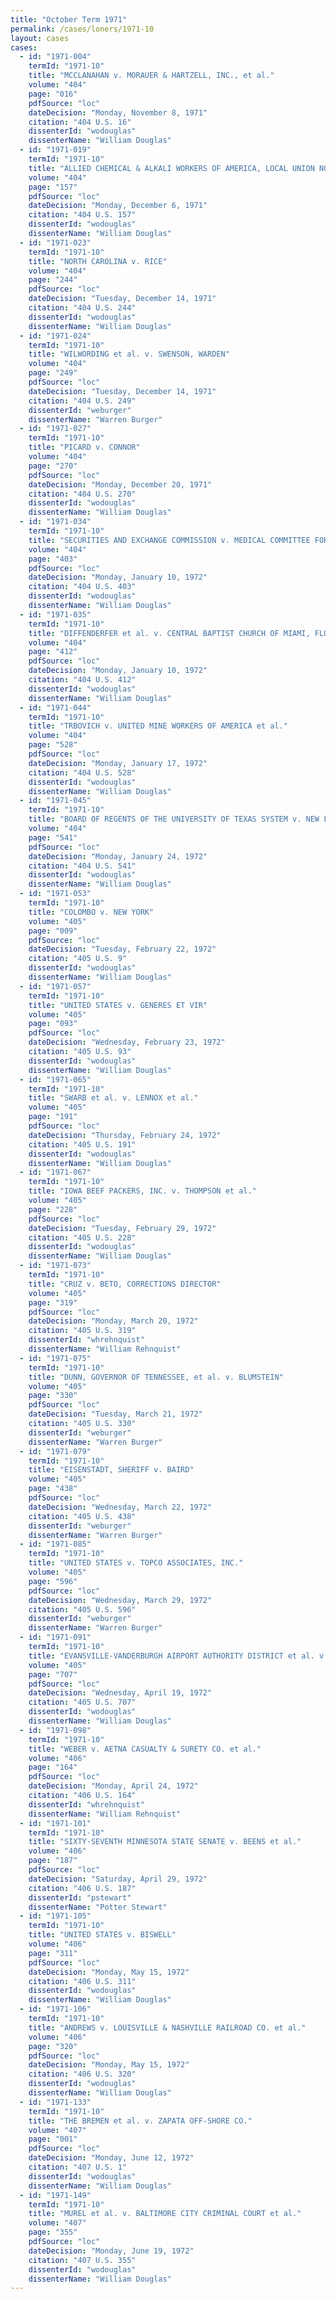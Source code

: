 ```yaml
---
title: "October Term 1971"
permalink: /cases/loners/1971-10
layout: cases
cases:
  - id: "1971-004"
    termId: "1971-10"
    title: "MCCLANAHAN v. MORAUER & HARTZELL, INC., et al."
    volume: "404"
    page: "016"
    pdfSource: "loc"
    dateDecision: "Monday, November 8, 1971"
    citation: "404 U.S. 16"
    dissenterId: "wodouglas"
    dissenterName: "William Douglas"
  - id: "1971-019"
    termId: "1971-10"
    title: "ALLIED CHEMICAL & ALKALI WORKERS OF AMERICA, LOCAL UNION NO. 1 v. PITTSBURGH PLATE GLASS CO., CHEMICAL DIVISION, et al."
    volume: "404"
    page: "157"
    pdfSource: "loc"
    dateDecision: "Monday, December 6, 1971"
    citation: "404 U.S. 157"
    dissenterId: "wodouglas"
    dissenterName: "William Douglas"
  - id: "1971-023"
    termId: "1971-10"
    title: "NORTH CAROLINA v. RICE"
    volume: "404"
    page: "244"
    pdfSource: "loc"
    dateDecision: "Tuesday, December 14, 1971"
    citation: "404 U.S. 244"
    dissenterId: "wodouglas"
    dissenterName: "William Douglas"
  - id: "1971-024"
    termId: "1971-10"
    title: "WILWORDING et al. v. SWENSON, WARDEN"
    volume: "404"
    page: "249"
    pdfSource: "loc"
    dateDecision: "Tuesday, December 14, 1971"
    citation: "404 U.S. 249"
    dissenterId: "weburger"
    dissenterName: "Warren Burger"
  - id: "1971-027"
    termId: "1971-10"
    title: "PICARD v. CONNOR"
    volume: "404"
    page: "270"
    pdfSource: "loc"
    dateDecision: "Monday, December 20, 1971"
    citation: "404 U.S. 270"
    dissenterId: "wodouglas"
    dissenterName: "William Douglas"
  - id: "1971-034"
    termId: "1971-10"
    title: "SECURITIES AND EXCHANGE COMMISSION v. MEDICAL COMMITTEE FOR HUMAN RIGHTS"
    volume: "404"
    page: "403"
    pdfSource: "loc"
    dateDecision: "Monday, January 10, 1972"
    citation: "404 U.S. 403"
    dissenterId: "wodouglas"
    dissenterName: "William Douglas"
  - id: "1971-035"
    termId: "1971-10"
    title: "DIFFENDERFER et al. v. CENTRAL BAPTIST CHURCH OF MIAMI, FLORIDA, INC., et al."
    volume: "404"
    page: "412"
    pdfSource: "loc"
    dateDecision: "Monday, January 10, 1972"
    citation: "404 U.S. 412"
    dissenterId: "wodouglas"
    dissenterName: "William Douglas"
  - id: "1971-044"
    termId: "1971-10"
    title: "TRBOVICH v. UNITED MINE WORKERS OF AMERICA et al."
    volume: "404"
    page: "528"
    pdfSource: "loc"
    dateDecision: "Monday, January 17, 1972"
    citation: "404 U.S. 528"
    dissenterId: "wodouglas"
    dissenterName: "William Douglas"
  - id: "1971-045"
    termId: "1971-10"
    title: "BOARD OF REGENTS OF THE UNIVERSITY OF TEXAS SYSTEM v. NEW LEFT EDUCATION PROJECT et al."
    volume: "404"
    page: "541"
    pdfSource: "loc"
    dateDecision: "Monday, January 24, 1972"
    citation: "404 U.S. 541"
    dissenterId: "wodouglas"
    dissenterName: "William Douglas"
  - id: "1971-053"
    termId: "1971-10"
    title: "COLOMBO v. NEW YORK"
    volume: "405"
    page: "009"
    pdfSource: "loc"
    dateDecision: "Tuesday, February 22, 1972"
    citation: "405 U.S. 9"
    dissenterId: "wodouglas"
    dissenterName: "William Douglas"
  - id: "1971-057"
    termId: "1971-10"
    title: "UNITED STATES v. GENERES ET VIR"
    volume: "405"
    page: "093"
    pdfSource: "loc"
    dateDecision: "Wednesday, February 23, 1972"
    citation: "405 U.S. 93"
    dissenterId: "wodouglas"
    dissenterName: "William Douglas"
  - id: "1971-065"
    termId: "1971-10"
    title: "SWARB et al. v. LENNOX et al."
    volume: "405"
    page: "191"
    pdfSource: "loc"
    dateDecision: "Thursday, February 24, 1972"
    citation: "405 U.S. 191"
    dissenterId: "wodouglas"
    dissenterName: "William Douglas"
  - id: "1971-067"
    termId: "1971-10"
    title: "IOWA BEEF PACKERS, INC. v. THOMPSON et al."
    volume: "405"
    page: "228"
    pdfSource: "loc"
    dateDecision: "Tuesday, February 29, 1972"
    citation: "405 U.S. 228"
    dissenterId: "wodouglas"
    dissenterName: "William Douglas"
  - id: "1971-073"
    termId: "1971-10"
    title: "CRUZ v. BETO, CORRECTIONS DIRECTOR"
    volume: "405"
    page: "319"
    pdfSource: "loc"
    dateDecision: "Monday, March 20, 1972"
    citation: "405 U.S. 319"
    dissenterId: "whrehnquist"
    dissenterName: "William Rehnquist"
  - id: "1971-075"
    termId: "1971-10"
    title: "DUNN, GOVERNOR OF TENNESSEE, et al. v. BLUMSTEIN"
    volume: "405"
    page: "330"
    pdfSource: "loc"
    dateDecision: "Tuesday, March 21, 1972"
    citation: "405 U.S. 330"
    dissenterId: "weburger"
    dissenterName: "Warren Burger"
  - id: "1971-079"
    termId: "1971-10"
    title: "EISENSTADT, SHERIFF v. BAIRD"
    volume: "405"
    page: "438"
    pdfSource: "loc"
    dateDecision: "Wednesday, March 22, 1972"
    citation: "405 U.S. 438"
    dissenterId: "weburger"
    dissenterName: "Warren Burger"
  - id: "1971-085"
    termId: "1971-10"
    title: "UNITED STATES v. TOPCO ASSOCIATES, INC."
    volume: "405"
    page: "596"
    pdfSource: "loc"
    dateDecision: "Wednesday, March 29, 1972"
    citation: "405 U.S. 596"
    dissenterId: "weburger"
    dissenterName: "Warren Burger"
  - id: "1971-091"
    termId: "1971-10"
    title: "EVANSVILLE-VANDERBURGH AIRPORT AUTHORITY DISTRICT et al. v. DELTA AIRLINES, INC., et al."
    volume: "405"
    page: "707"
    pdfSource: "loc"
    dateDecision: "Wednesday, April 19, 1972"
    citation: "405 U.S. 707"
    dissenterId: "wodouglas"
    dissenterName: "William Douglas"
  - id: "1971-098"
    termId: "1971-10"
    title: "WEBER v. AETNA CASUALTY & SURETY CO. et al."
    volume: "406"
    page: "164"
    pdfSource: "loc"
    dateDecision: "Monday, April 24, 1972"
    citation: "406 U.S. 164"
    dissenterId: "whrehnquist"
    dissenterName: "William Rehnquist"
  - id: "1971-101"
    termId: "1971-10"
    title: "SIXTY-SEVENTH MINNESOTA STATE SENATE v. BEENS et al."
    volume: "406"
    page: "187"
    pdfSource: "loc"
    dateDecision: "Saturday, April 29, 1972"
    citation: "406 U.S. 187"
    dissenterId: "pstewart"
    dissenterName: "Potter Stewart"
  - id: "1971-105"
    termId: "1971-10"
    title: "UNITED STATES v. BISWELL"
    volume: "406"
    page: "311"
    pdfSource: "loc"
    dateDecision: "Monday, May 15, 1972"
    citation: "406 U.S. 311"
    dissenterId: "wodouglas"
    dissenterName: "William Douglas"
  - id: "1971-106"
    termId: "1971-10"
    title: "ANDREWS v. LOUISVILLE & NASHVILLE RAILROAD CO. et al."
    volume: "406"
    page: "320"
    pdfSource: "loc"
    dateDecision: "Monday, May 15, 1972"
    citation: "406 U.S. 320"
    dissenterId: "wodouglas"
    dissenterName: "William Douglas"
  - id: "1971-133"
    termId: "1971-10"
    title: "THE BREMEN et al. v. ZAPATA OFF-SHORE CO."
    volume: "407"
    page: "001"
    pdfSource: "loc"
    dateDecision: "Monday, June 12, 1972"
    citation: "407 U.S. 1"
    dissenterId: "wodouglas"
    dissenterName: "William Douglas"
  - id: "1971-149"
    termId: "1971-10"
    title: "MUREL et al. v. BALTIMORE CITY CRIMINAL COURT et al."
    volume: "407"
    page: "355"
    pdfSource: "loc"
    dateDecision: "Monday, June 19, 1972"
    citation: "407 U.S. 355"
    dissenterId: "wodouglas"
    dissenterName: "William Douglas"
---
```

